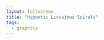 ```yaml
---
layout: fullscreen
title: "Hypnotic Lissajous Spirals"
tags:
  - graphics
---
```


<canvas id="lissajousCanvas" width="700" height="700"></canvas>
<script>
const canvas = document.getElementById('lissajousCanvas');
const ctx = canvas.getContext('2d');
canvas.width = window.innerWidth;
canvas.height = window.innerHeight;

const W = canvas.width;
const H = canvas.height;

// Lissajous parameters
const curves = 8; // how many individual spirals
const ptsPerCurve = 360;
const spiralTurns = 7;

const colors = [
  '#FF0066', '#FFEA00', '#00FF99', '#00CFFF',
  '#7D00FF', '#FF34F6', '#FD5D47', '#39FF14'
];

function lerp(a, b, t) {
    return a + (b - a) * t;
}

// Particle objects tracing out Lissajous spirals
class SpiralParticle {
    constructor(i) {
        this.i = i;
        this.color = colors[i % colors.length];
        this.phase = (i / curves) * Math.PI * 2;
        this.freqA = 3 + (i % 5);
        this.freqB = 2 + ((i * 2) % 7);
        this.amp = lerp(W/8, W/2.5, Math.sin(i * Math.PI / curves));
        this.offset = Math.random() * Math.PI * 2;
    }

    getPoint(t, spiralPhase, radiusScale) {
        // Lissajous parametric equations with spiral radius
        let a = this.freqA;
        let b = this.freqB;
        let d = this.amp * radiusScale;
        let theta = t * Math.PI * 2 * spiralTurns + spiralPhase + this.offset;

        // Lissajous curve with spiral radius modulated
        // Add wave modulation for trippy effect
        const r = d * lerp(.35,1,Math.sin(theta*0.5 + this.phase)*0.5+0.5);

        return {
            x: W/2 + r * Math.sin(a*theta + this.phase),
            y: H/2 + r * Math.sin(b*theta),
        }
    }
}

// Particle system
let particles = [];
for (let i=0; i<curves; i++) {
    particles.push(new SpiralParticle(i));
}

let time = 0;
let prevImage;
const trailAlpha = 0.13;

function draw() {
    // Trippy fading trails
    ctx.globalAlpha = trailAlpha;
    ctx.fillStyle = "#070014";
    ctx.fillRect(0, 0, W, H);
    ctx.globalAlpha = 1;

    const spiralPhase = time * 0.2;
    const baseRadiusScale = lerp(0.7,1.2,0.5+0.5*Math.sin(time*0.07));

    for (let p = 0; p < particles.length; p++) {
        let particle = particles[p];

        ctx.save();
        ctx.beginPath();
        for (let i = 0; i <= ptsPerCurve; i++) {
            let t = i / ptsPerCurve;
            let phaseMod = Math.cos(time*0.06+particle.phase+t*Math.PI*2)*0.5+0.5;
            let radiusScale = baseRadiusScale * (0.9+0.13*phaseMod);

            let pt = particle.getPoint(t, spiralPhase, radiusScale);
            if (i === 0) {
                ctx.moveTo(pt.x, pt.y);
            } else {
                ctx.lineTo(pt.x, pt.y);
            }
        }
        // Rainbowish hue shift
        let hueShift = ((time*15 + p*48)%360);
        ctx.strokeStyle = `hsl(${hueShift}, 86%, 66%)`;
        ctx.shadowColor = colors[(p+1)%colors.length];
        ctx.shadowBlur = 22;
        ctx.lineWidth = 2.9 + 1.8*Math.sin(time*0.28+p);
        ctx.globalAlpha = .90;

        ctx.stroke();
        ctx.restore();
    }

    time += 0.012;
    requestAnimationFrame(draw);
}

// Smoother resize handler
window.addEventListener('resize', ()=>{
    canvas.width = window.innerWidth;
    canvas.height = window.innerHeight;
});
draw();

</script>

